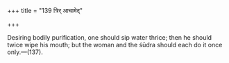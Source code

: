 +++
title = "139 त्रिर् आचामेद्"

+++

Desiring bodily purification, one should sip water thrice; then he should twice wipe his mouth; but the woman and the śūdra should each do it once only.—(137).